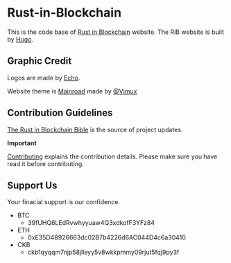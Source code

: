 # Rust-in-Blockchain

This is the code base of [Rust in Blockchain](https://rustinblockchain.org/) website.
The RiB website is built by [Hugo](https://github.com/gohugoio/hugo).

## Graphic Credit

Logos are made by [Echo](http://echoqi.net/).

Website theme is [Mainroad](https://github.com/Vimux/Mainroad/) made by [@Vimux](https://github.com/Vimux)

## Contribution Guidelines

[The Rust in Blockchain Bible](/rib-bible.md) is the source of project updates.

**Important**

[Contributing](/CONTRIBUTING.md) explains the contribution details.
Please make sure you have read it before contributing.

## Support Us

Your finacial support is our confidence.
- BTC
  - 39fUHQ6LEdRvwhyyuaw4Q3xdkofF3YFz84
- ETH
  - 0xE35D48926663dc02B7b4226d6AC044D4c6a30410
- CKB
  - ckb1qyqqm7njp58jlleyy5v8wkkpmmy09rjut5fqj9py3f

